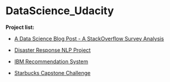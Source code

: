 # DataScience_Udacity

**Project list:**
- [A Data Science Blog Post - A StackOverflow Survey Analysis](https://github.com/kevingao1136/DataScience_Udacity/tree/master/Intro_DS_blog_post)

- [Disaster Response NLP Project](https://github.com/kevingao1136/DataScience_Udacity/tree/master/Disaster_Response_Project)

- [IBM Recommendation System](https://github.com/kevingao1136/DataScience_Udacity/tree/master/IBM%20Recommendation%20System%20Project)

- [Starbucks Capstone Challenge](https://github.com/kevingao1136/DataScience_Udacity/tree/master/Starbucks_Capstone_Challenge)
